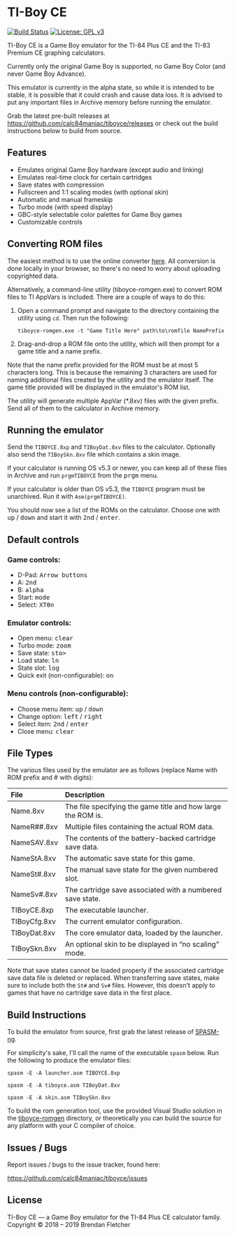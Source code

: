 # TI-Boy CE

[![Build Status](https://travis-ci.org/calc84maniac/tiboyce.svg)](https://travis-ci.org/calc84maniac/tiboyce)
[![License: GPL v3](https://img.shields.io/badge/License-GPLv3-blue.svg)](https://www.gnu.org/licenses/gpl-3.0)

TI-Boy CE is a Game Boy emulator for the TI-84 Plus CE and the TI-83 Premium CE graphing calculators.

Currently only the original Game Boy is supported, no Game Boy Color (and never Game Boy Advance).

This emulator is currently in the alpha state, so while it is intended to be stable, it is possible that it could crash and cause data loss. It is advised to put any important files in Archive memory before running the emulator.

Grab the latest pre-built releases at <https://github.com/calc84maniac/tiboyce/releases> or check out the build instructions below to build from source.

## Features

*   Emulates original Game Boy hardware (except audio and linking)
*   Emulates real-time clock for certain cartridges
*   Save states with compression
*   Fullscreen and 1:1 scaling modes (with optional skin)
*   Automatic and manual frameskip
*   Turbo mode (with speed display)
*   GBC-style selectable color palettes for Game Boy games
*   Customizable controls

## Converting ROM files

The easiest method is to use the online converter [here](https://calc84maniac.github.io/tiboyce/converter).
All conversion is done locally in your browser, so there's no need to worry about uploading copyrighted data.

Alternatively, a command-line utility (tiboyce-romgen.exe) to convert ROM files to TI AppVars is included. There are a couple of ways to do this:

1.  Open a command prompt and navigate to the directory containing the utility using `cd`. Then run the following:

        tiboyce-romgen.exe -t "Game Title Here" path\to\romfile NamePrefix

2.  Drag-and-drop a ROM file onto the utility, which will then prompt for a game title and a name prefix.

Note that the name prefix provided for the ROM must be at most 5 characters long. This is because the remaining 3 characters are used for naming additional files created by the utility and the emulator itself. The game title provided will be displayed in the emulator's ROM list.

The utility will generate multiple AppVar (*.8xv) files with the given prefix. Send all of them to the calculator in Archive memory.

## Running the emulator

Send the `TIBOYCE.8xp` and `TIBoyDat.8xv` files to the calculator. Optionally also send the `TIBoySkn.8xv` file which contains a skin image.

If your calculator is running OS v5.3 or newer, you can keep all of these files in Archive and run `prgmTIBOYCE` from the <kbd>prgm</kbd> menu.

If your calculator is older than OS v5.3, the `TIBOYCE` program must be unarchived. Run it with `Asm(prgmTIBOYCE)`.

You should now see a list of the ROMs on the calculator. Choose one with <kbd>up</kbd> / <kbd>down</kbd> and start it with <kbd>2nd</kbd> / <kbd>enter</kbd>.

## Default controls

### Game controls:
*   D-Pad: <kbd>Arrow buttons</kbd>
*   A: <kbd>2nd</kbd>
*   B: <kbd>alpha</kbd>
*   Start: <kbd>mode</kbd>
*   Select: <kbd>XTθn</kbd>

### Emulator controls:
*   Open menu: <kbd>clear</kbd>
*   Turbo mode: <kbd>zoom</kbd>
*   Save state: <kbd>sto></kbd>
*   Load state: <kbd>ln</kbd>
*   State slot: <kbd>log</kbd>
*   Quick exit (non-configurable): <kbd>on</kbd>

### Menu controls (non-configurable):
*   Choose menu item: <kbd>up</kbd> / <kbd>down</kbd>
*   Change option: <kbd>left</kbd> / <kbd>right</kbd>
*   Select item: <kbd>2nd</kbd> / <kbd>enter</kbd>
*   Close menu: <kbd>clear</kbd>

## File Types

The various files used by the emulator are as follows (replace Name with ROM prefix and # with digits):

| File         | Description                                                  |
|:-------------|:-------------------------------------------------------------|
| Name.8xv     | The file specifying the game title and how large the ROM is. |
| NameR##.8xv  | Multiple files containing the actual ROM data.               |
| NameSAV.8xv  | The contents of the battery-backed cartridge save data.      |
| NameStA.8xv  | The automatic save state for this game.                      |
| NameSt#.8xv  | The manual save state for the given numbered slot.           |
| NameSv#.8xv  | The cartridge save associated with a numbered save state.    |
| TIBoyCE.8xp  | The executable launcher.                                     |
| TIBoyCfg.8xv | The current emulator configuration.                          |
| TIBoyDat.8xv | The core emulator data, loaded by the launcher.              |
| TIBoySkn.8xv | An optional skin to be displayed in “no scaling” mode.       |

Note that save states cannot be loaded properly if the associated cartridge save data file is deleted or replaced. When transferring save states, make sure to include both the `St#` and `Sv#` files. However, this doesn't apply to games that have no cartridge save data in the first place.

## Build Instructions

To build the emulator from source, first grab the latest release of [SPASM-ng](https://github.com/alberthdev/spasm-ng/releases).

For simplicity's sake, I'll call the name of the executable `spasm` below. Run the following to produce the emulator files:
```
spasm -E -A launcher.asm TIBOYCE.8xp

spasm -E -A tiboyce.asm TIBoyDat.8xv

spasm -E -A skin.asm TIBoySkn.8xv
```
To build the rom generation tool, use the provided Visual Studio solution in the [tiboyce-romgen](tiboyce-romgen) directory, or theoretically you can build the source for any platform with your C compiler of choice.

## Issues / Bugs

Report issues / bugs to the issue tracker, found here:

<https://github.com/calc84maniac/tiboyce/issues>

## License

TI-Boy CE — a Game Boy emulator for the TI-84 Plus CE calculator family.
Copyright © 2018 – 2019 Brendan Fletcher
